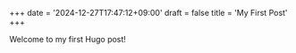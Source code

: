 +++
date = '2024-12-27T17:47:12+09:00'
draft = false
title = 'My First Post'
+++

Welcome to my first Hugo post!
